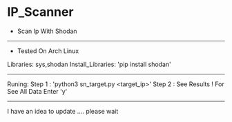 # IP_Scanner
* Scan Ip With Shodan

_______________________________________________________

* Tested On Arch Linux

Libraries: sys,shodan
Install_Libraries: 'pip install shodan'

_______________________________________________________

Runing:
Step 1 : 'python3 sn_target.py <target_ip>'
Step 2 : See Results ! For See All Data Enter 'y'

_______________________________________________________

I have an idea to update .... please wait
